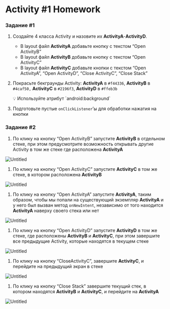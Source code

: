 # Activity #1 Homework

### Задание #1

1. Cоздайте 4 класса Activity и назовите их **ActivityA**-**ActivityD**.
    - В layout файл **ActivityA** добавьте кнопку с текстом “Open ActivityB”
    - В layout файл **ActivityB** добавьте кнопку с текстом “Open ActivityC”
    - В layout файл **ActivityC** добавьте кнопки с текстом “Open ActivityA”, “Open ActivityD”, “Close ActivityC”, “Close Stack”
1. Покрасьте бекграунды Activity: **ActivityA** в `#f44336`, **ActivityB** в `#4caf50,` **ActivityC** в `#2196f3`, **ActivityD** в `#ffeb3b`

    <aside>
    💡 Используйте атрибут `android:background`

    </aside>

2. Подготовьте пустые `onClickListener`’ы для обработки нажатия на кнопки

### Задание #2

1. По клику на кнопку “Open ActivityB” запустите **ActivityB** в отдельном стеке, при этом предусмотрите возможность открывать другие Activity в том же стеке где расположена **ActivityA**

![Untitled](art/Untitled.png)

1. По клику на кнопку “Open ActivityC” запустите **ActivityC** в том же стеке, в котором расположена **ActivityB**

![Untitled](art/Untitled%201.png)

1. По клику на кнопку “Open ActivityA” запустите **ActivityA**, таким образом, чтобы мы попали на существующий экземпляр  **ActivityA** и у него был вызван метод `onNewIntent`, независимо от того находится **ActivityA** наверху своего стека или нет

![Untitled](art/Untitled%202.png)

1. По клику на кнопку “Open ActivityD” запустите **ActivityD** в том же стеке, где расположены **ActivityB** и **ActivityC**, при этом завершите все предыдущие Activity, которые находятся в текущем стеке

![Untitled](art/Untitled%203.png)

1. По клику на кнопку “CloseActivityC”, завершите **ActivityC**, и перейдите на предыдущий экран в стеке

![Untitled](art/Untitled%204.png)

1. По клику на кнопку “Close Stack” завершите текущий стек, в котором находятся **ActivityB** и **ActivityC**, и перейдите на **ActivityA**

![Untitled](art/Untitled%205.png)